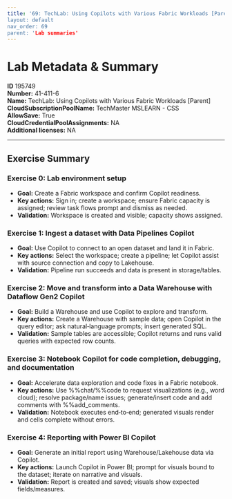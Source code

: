 ```yaml
---
title: '69: TechLab: Using Copilots with Various Fabric Workloads [Parent]  ` 
layout: default
nav_order: 69
parent: 'Lab summaries'
--- 
```


# Lab Metadata & Summary

**ID** 195749  
**Number:** 41-411-6  
**Name:** TechLab: Using Copilots with Various Fabric Workloads [Parent]  
**CloudSubscriptionPoolName:** TechMaster MSLEARN - CSS  
**AllowSave:** True  
**CloudCredentialPoolAssignments:** NA  
**Additional licenses:** NA  

---

## Exercise Summary
### Exercise 0: Lab environment setup
- **Goal:** Create a Fabric workspace and confirm Copilot readiness.
- **Key actions:** Sign in; create a workspace; ensure Fabric capacity is assigned; review task flows prompt and dismiss as needed.
- **Validation:** Workspace is created and visible; capacity shows assigned.

### Exercise 1: Ingest a dataset with Data Pipelines Copilot
- **Goal:** Use Copilot to connect to an open dataset and land it in Fabric.
- **Key actions:** Select the workspace; create a pipeline; let Copilot assist with source connection and copy to Lakehouse.
- **Validation:** Pipeline run succeeds and data is present in storage/tables.

### Exercise 2: Move and transform into a Data Warehouse with Dataflow Gen2 Copilot
- **Goal:** Build a Warehouse and use Copilot to explore and transform.
- **Key actions:** Create a Warehouse with sample data; open Copilot in the query editor; ask natural‑language prompts; insert generated SQL.
- **Validation:** Sample tables are accessible; Copilot returns and runs valid queries with expected row counts.

### Exercise 3: Notebook Copilot for code completion, debugging, and documentation
- **Goal:** Accelerate data exploration and code fixes in a Fabric notebook.
- **Key actions:** Use %%chat/%%code to request visualizations (e.g., word cloud); resolve package/name issues; generate/insert code and add comments with %%add_comments.
- **Validation:** Notebook executes end‑to‑end; generated visuals render and cells complete without errors.

### Exercise 4: Reporting with Power BI Copilot
- **Goal:** Generate an initial report using Warehouse/Lakehouse data via Copilot.
- **Key actions:** Launch Copilot in Power BI; prompt for visuals bound to the dataset; iterate on narrative and visuals.
- **Validation:** Report is created and saved; visuals show expected fields/measures.
